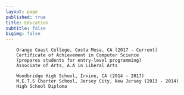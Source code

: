 ```yaml
---
layout: page
published: true
title: Education
subtitle: false
bigimg: false
---
```

		
 		
        Orange Coast College, Costa Mesa, CA (2017 - Current)
        Certificate of Achievement in Computer Science
        (prepares students for entry-level programming)
        Associate of Arts, A.A in Liberal Arts
	    
        Woodbridge High School, Irvine, CA (2014 - 2017)
        M.E.T.S Charter School, Jersey City, New Jersey (2013 - 2014)
        High School Diploma
